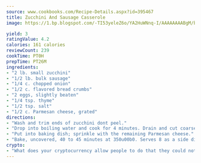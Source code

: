 ```yaml
---
source: www.cookbooks.com/Recipe-Details.aspx?id=395467
title: Zucchini And Sausage Casserole
image: https://1.bp.blogspot.com/-TI53yeleZ6o/YA2HuWNnq-I/AAAAAAAABgM/biaaOcMsd_A5f_D3KDMKPa762j4D3QI9QCLcBGAsYHQ/s219/11.png

yield: 3
ratingValue: 4.2
calories: 161 calories
reviewCount: 239
cookTime: PT0H
prepTime: PT26M
ingredients:
- "2 lb. small zucchini"
- "1/2 lb. bulk sausage"
- "1/4 c. chopped onion"
- "1/2 c. flavored bread crumbs"
- "2 eggs, slightly beaten"
- "1/4 tsp. thyme"
- "1/2 tsp. salt"
- "1/2 c. Parmesan cheese, grated"
directions:
- "Wash and trim ends of zucchini dont peel."
- "Drop into boiling water and cook for 4 minutes. Drain and cut coarsely. Brown sausage meat if using links, remove from casing and onion. Mix all ingredients together, reserving 1/4 cup of the Parmesan cheese."
- "Put into baking dish; sprinkle with the remaining Parmesan cheese."
- "Bake, uncovered, 40 to 45 minutes at 350u00b0. Serves 8 as a side dish or 4 if served over rice."
crypto:
- "What does your cryptocurrency allow people to do that they could not do otherwise, and how does it help them do existing tasks more quickly or cheaply?"
---
```

